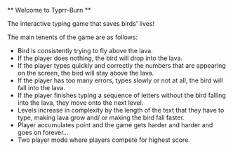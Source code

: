 ** Welcome to Typrr-Burn **

The interactive typing game that saves birds' lives!


The main tenents of the game are as follows: 

- Bird is consistently trying to fly above the lava.
- If the player does nothing, the bird will drop into the lava.
- If the player types quickly and correctly the numbers that are appearing on the screen, the bird will stay above the lava.
- If the player has too many errors, types slowly or not at all, the bird will fall into the lava.
- If the player finishes typing a sequence of letters without the bird falling into the lava, they move onto the next level.
- Levels increase in complexity by the length of the text that they have to type, making lava grow and/ or making the bird fall faster.
- Player accumulates point and the game gets harder and harder and goes on forever...
- Two player mode where players compete for highest score.
